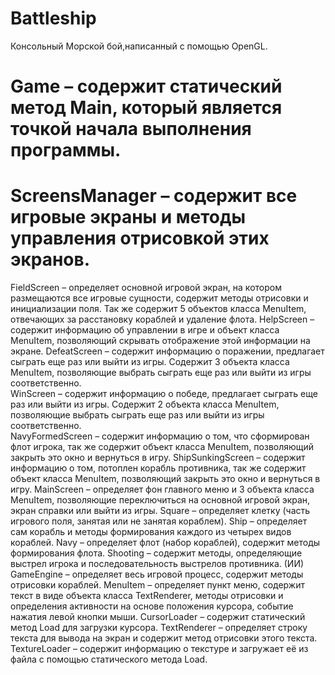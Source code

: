 # Battleship
Консольный Морской бой,написанный с помощью OpenGL.
# Game – содержит статический метод Main, который является точкой начала выполнения программы.
# ScreensManager – содержит все игровые экраны и методы управления отрисовкой этих экранов. 
 FieldScreen – определяет основной игровой экран, на котором размещаются все игровые сущности, содержит методы отрисовки и инициализации поля. Так же содержит 5 объектов класса MenuItem, отвечающих за расстановку кораблей и удаление флота. 
 HelpScreen – содержит информацию об управлении в игре и объект класса MenuItem, позволяющий скрывать отображение этой информации на экране.
 DefeatScreen – содержит информацию о поражении, предлагает сыграть еще раз или выйти из игры. Содержит 3 объекта класса MenuItem, позволяющие выбрать сыграть еще раз или выйти из игры соответственно.  
 WinScreen – содержит информацию о победе, предлагает сыграть еще раз или выйти из игры. Содержит 2 объекта класса MenuItem, позволяющие выбрать сыграть еще раз или выйти из игры соответственно.  
 NavyFormedScreen – содержит информацию о том, что сформирован флот игрока, так же содержит объект класса MenuItem, позволяющий закрыть это окно и вернуться в игру. 
 ShipSunkingScreen – содержит информацию о том, потоплен корабль противника, так же содержит объект класса MenuItem, позволяющий закрыть это окно и вернуться в игру. 
 MainScreen – определяет фон главного меню и 3 объекта класса MenuItem, позволяющие переключиться на основной игровой экран, экран справки или выйти из игры.
 Square – определяет клетку (часть игрового поля, занятая или не занятая кораблем).
 Ship – определяет сам корабль и методы формирования каждого из четырех видов кораблей.
 Navy – определяет флот (набор кораблей), содержит методы формирования флота.
 Shooting – содержит методы, определяющие выстрел игрока и последовательность выстрелов противника. (ИИ)
 GameEngine – определяет весь игровой процесс, содержит методы отрисовки кораблей.
 MenuItem – определяет пункт меню, содержит текст в виде объекта класса TextRenderer, методы отрисовки и определения активности на основе положения курсора, событие нажатия левой кнопки мыши.
 CursorLoader – содержит статический метод Load для загрузки курсора.
 TextRenderer – определяет строку текста для вывода на экран и содержит метод отрисовки этого текста.
 TextureLoader – содержит информацию о текстуре и загружает её из файла с помощью статического метода Load.
